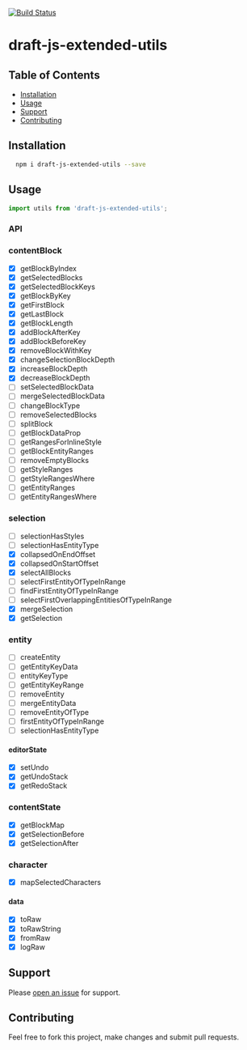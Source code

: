 [![Build Status](https://travis-ci.org/webdeveloperpr/draft-js-extended-utils.svg?branch=master)](https://travis-ci.org/webdeveloperpr/draft-js-extended-utils)
# draft-js-extended-utils

## Table of Contents

- [Installation](#installation)
- [Usage](#usage)
- [Support](#support)
- [Contributing](#contributing)

## Installation

```sh
  npm i draft-js-extended-utils --save
```

## Usage

```javascript
import utils from 'draft-js-extended-utils';
```

### API

### contentBlock
- [x] getBlockByIndex
- [x] getSelectedBlocks
- [x] getSelectedBlockKeys
- [x] getBlockByKey
- [x] getFirstBlock 
- [x] getLastBlock
- [x] getBlockLength
- [x] addBlockAfterKey
- [x] addBlockBeforeKey
- [x] removeBlockWithKey
- [x] changeSelectionBlockDepth
- [x] increaseBlockDepth
- [x] decreaseBlockDepth
- [ ] setSelectedBlockData
- [ ] mergeSelectedBlockData
- [ ] changeBlockType
- [ ] removeSelectedBlocks
- [ ] splitBlock
- [ ] getBlockDataProp
- [ ] getRangesForInlineStyle
- [ ] getBlockEntityRanges
- [ ] removeEmptyBlocks
- [ ] getStyleRanges
- [ ] getStyleRangesWhere
- [ ] getEntityRanges
- [ ] getEntityRangesWhere

### selection
- [ ] selectionHasStyles
- [ ] selectionHasEntityType
- [x] collapsedOnEndOffset
- [x] collapsedOnStartOffset
- [x] selectAllBlocks
- [ ] selectFirstEntityOfTypeInRange
- [ ] findFirstEntityOfTypeInRange
- [ ] selectFirstOverlappingEntitiesOfTypeInRange
- [x] mergeSelection
- [x] getSelection

### entity
- [ ] createEntity
- [ ] getEntityKeyData
- [ ] entityKeyType
- [ ] getEntityKeyRange
- [ ] removeEntity
- [ ] mergeEntityData
- [ ] removeEntityOfType
- [ ] firstEntityOfTypeInRange
- [ ] selectionHasEntityType

#### editorState
- [x] setUndo
- [x] getUndoStack
- [x] getRedoStack

### contentState
- [x] getBlockMap
- [x] getSelectionBefore
- [x] getSelectionAfter 

### character
- [x] mapSelectedCharacters

#### data
- [x] toRaw
- [x] toRawString
- [x] fromRaw
- [x] logRaw

## Support

Please [open an issue](https://github.com/webdeveloperpr/draft-js-extended-utils/issues) for support.

## Contributing

Feel free to fork this project, make changes and submit pull requests.
